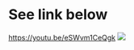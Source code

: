 # See link below
https://youtu.be/eSWvm1CeQgk
![](https://i0.wp.com/css-tricks.com/wp-content/uploads/2018/02/chrome-devtools.jpg?fit=1200%2C600&ssl=1)